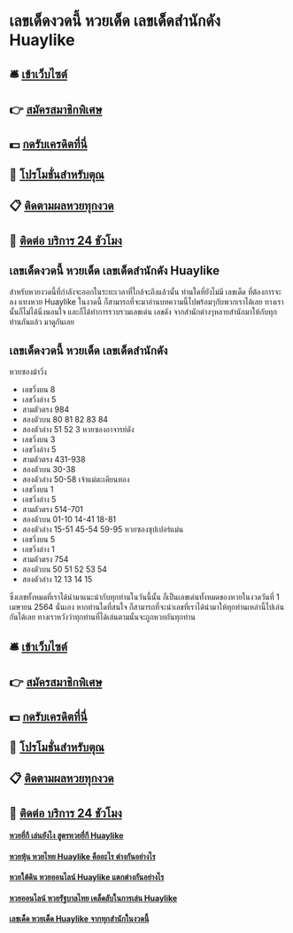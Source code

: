 # เลขเด็ดงวดนี้ หวยเด็ด เลขเด็ดสำนักดัง Huaylike

## 🛎 [เข้าเว็บไซต์](https://bit.ly/3SeilHZ)
## 👉 [สมัครสมาชิกพิเศษ](https://bit.ly/3SeilHZ)
## 💵 [กดรับเครดิตที่นี่](https://bit.ly/3DwtIqN)
## 👑 [โปรโมชั่นสำหรับตุณ](https://bit.ly/3DwtIqN)
## 📋 [ติดตามผลหวยทุกงวด](https://bit.ly/3DwtIqN)
## 📱 [ติดต่อ บริการ 24 ชัวโมง](https://bit.ly/3DwtIqN)

## เลขเด็ดงวดนี้ หวยเด็ด เลขเด็ดสำนักดัง Huaylike
สำหรับหวยงวดนี้ที่กำลังจะออกในระยะเวลาที่ใกล้จะถึงแล้วนั้น ท่านใดที่ยังไม่มี เลขเด็ด ที่ต้องการจะลง แทงหวย Huaylike ในงวดนี้ ก็สามารถที่จะมาอ่านบทความนี้ไปพร้อมๆกับพวกเราได้เลย ทางเรานั้นก็ไม่ได้นิ่งนอนใจ และก็ได้ทำการรวบรวมเลขเด่น เลขดัง จากสำนักต่างๆหลายสำนักมาให้กับทุกท่านกันแล้ว มาดูกันเลย

## เลขเด็ดงวดนี้ หวยเด็ด เลขเด็ดสำนักดัง
หวยซองม้าวิ่ง
- เลขวิ่งบน 8
- เลขวิ่งล่าง 5
- สามตัวตรง 984
- สองตัวบน 80 81 82 83 84
- สองตัวล่าง 51 52 3
หวยซองอาจารย์ดัง
- เลขวิ่งบน 3
- เลขวิ่งล่าง 5
- สามตัวตรง 431-938
- สองตัวบน 30-38
- สองตัวล่าง 50-58
เจ้าแม่ตะเคียนทอง
- เลขวิ่งบน 1
- เลขวิ่งล่าง 5
- สามตัวตรง 514-701
- สองตัวบน 01-10 14-41 18-81
- สองตัวล่าง 15-51 45-54 59-95
หวยซองซุปเปอร์แม่น
- เลขวิ่งบน 5
- เลขวิ่งล่าง 1
- สามตัวตรง 754
- สองตัวบน 50 51 52 53 54
- สองตัวล่าง 12 13 14 15

ซึ่งเลขทั้งหมดที่เราได้นำมาแนะนำกับทุกท่านในวันนี้นั้น ก็เป็นเลขเด่นทั้งหมดของหวยในงวดวันที่ 1 เมษายน 2564 นั่นเอง หากท่านใดที่สนใจ ก็สามารถที่จะนำเลขที่เราได้นำมาให้ทุกท่านเหล่านี้ไปเล่นกันได้เลย ทางเราหวังว่าทุกท่านที่ได้เล่นตามนั้นจะถูกหวยกันทุกท่าน

## 🛎 [เข้าเว็บไซต์](https://bit.ly/3SeilHZ)
## 👉 [สมัครสมาชิกพิเศษ](https://bit.ly/3SeilHZ)
## 💵 [กดรับเครดิตที่นี่](https://bit.ly/3DwtIqN)
## 👑 [โปรโมชั่นสำหรับตุณ](https://bit.ly/3DwtIqN)
## 📋 [ติดตามผลหวยทุกงวด](https://bit.ly/3DwtIqN)
## 📱 [ติดต่อ บริการ 24 ชัวโมง](https://bit.ly/3DwtIqN)

#### [หวยยี่กี เล่นยังไง สูตรหวยยี่กี Huaylike](https://atom.io/themes/หวยยี่กี%20เล่นยังไง%20สูตรหวยยี่กี%20Huaylike)
#### [หวยหุ้น หวยไทย Huaylike คืออะไร ต่างกันอย่างไร](https://atom.io/themes/หวยหุ้น%20หวยไทย%20Huaylike%20คืออะไร%20ต่างกันอย่างไร)
#### [หวยใต้ดิน หวยออนไลน์ Huaylike แตกต่างกันอย่างไร](https://atom.io/themes/หวยใต้ดิน%20หวยออนไลน์%20Huaylike%20แตกต่างกันอย่างไร)
#### [หวยออนไลน์ หวยรัฐบาลไทย เคล็ดลับในการเล่น Huaylike](https://atom.io/themes/หวยออนไลน์%20หวยรัฐบาลไทย%20เคล็ดลับในการเล่น%20Huaylike)
#### [เลขเด็ด หวยเด็ด Huaylike จากทุกสำนักในงวดนี้](https://atom.io/themes/เลขเด็ด%20หวยเด็ด%20Huaylike%20จากทุกสำนักในงวดนี้)